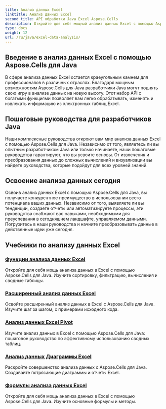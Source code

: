 ```yaml
---
title: Анализ данных Excel
linktitle: Анализ данных Excel
second_title: API обработки Java Excel Aspose.Cells
description: Откройте для себя мощный анализ данных Excel с помощью Aspose.Cells для Java. Изучите пошаговые руководства для разработчиков Java. Освойте аналитику данных уже сегодня.
type: docs
weight: 12
url: /ru/java/excel-data-analysis/
---
```


## Введение в анализ данных Excel с помощью Aspose.Cells для Java

В сфере анализа данных Excel остается краеугольным камнем для профессионалов в различных отраслях. Благодаря мощным возможностям Aspose.Cells для Java разработчики Java могут поднять свою игру в анализе данных на новую высоту. Этот набор API с богатыми функциями позволяет вам легко обрабатывать, изменять и извлекать информацию из электронных таблиц Excel.

## Пошаговые руководства для разработчиков Java

Наши комплексные руководства откроют вам мир анализа данных Excel с помощью Aspose.Cells для Java. Независимо от того, являетесь ли вы опытным разработчиком Java или только начинаете, наши пошаговые руководства гарантируют, что вы усвоите основы. От извлечения и преобразования данных до сложных вычислений и визуализации вы найдете руководства, которые подойдут для всех уровней знаний.

## Освоение анализа данных сегодня

Освоив анализ данных Excel с помощью Aspose.Cells для Java, вы получаете конкурентное преимущество в использовании всего потенциала ваших данных. Независимо от того, выявляете ли вы тенденции, создаете отчеты или автоматизируете процессы, эти руководства снабжают вас навыками, необходимыми для преуспевания в сегодняшнем ландшафте, управляемом данными. Погрузитесь в наши руководства и начните преобразовывать данные в действенные идеи уже сегодня.

## Учебники по анализу данных Excel
### [Функции анализа данных Excel](./data-analysis-functions-excel/)
Откройте для себя мощь анализа данных в Excel с помощью Aspose.Cells для Java. Изучите сортировку, фильтрацию, вычисления и сводные таблицы.
### [Расширенный анализ данных Excel](./advanced-data-analysis-excel/)
Освойте расширенный анализ данных в Excel с Aspose.Cells для Java. Изучите шаг за шагом, с примерами исходного кода.
### [Анализ данных Excel Pivot](./data-analysis-excel-pivot/)
Изучите анализ данных в Excel с помощью Aspose.Cells для Java: пошаговое руководство по эффективному использованию сводных таблиц.
### [Анализ данных Диаграммы Excel](./data-analysis-excel-charts/)
Раскройте совершенство анализа данных с Aspose.Cells для Java. Создавайте потрясающие диаграммы и отчеты Excel.
### [Формулы анализа данных Excel](./data-analysis-excel-formulas/)
Откройте для себя мощь анализа данных в Excel с помощью Aspose.Cells для Java. Изучите основные формулы и методы.